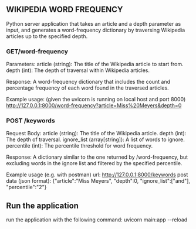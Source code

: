 ## WIKIPEDIA WORD FREQUENCY ##
Python server application that takes an article and a depth parameter as input, and
generates a word-frequency dictionary by traversing Wikipedia articles up to the specified depth.


### GET/word-frequency ###
Parameters:
article (string): The title of the Wikipedia article to start from.
depth (int): The depth of traversal within Wikipedia articles.

Response: 
A word-frequency dictionary that includes the count and percentage frequency of 
each word found in the traversed articles.

Example usage:
(given the uvicorn is running on local host and port 8000)
http://127.0.0.1:8000/word-frequency?article=Miss%20Meyers&depth=0


### POST /keywords ###
Request Body:
article (string): The title of the Wikipedia article.
depth (int): The depth of traversal.
ignore_list (array[string]): A list of words to ignore.
percentile (int): The percentile threshold for word frequency.

Response: 
A dictionary similar to the one returned by /word-frequency, but excluding words 
in the ignore list and filtered by the specified percentile.

Example usage (e.g. with postman)
url: http://127.0.0.1:8000/keywords
post data (json format): {"article":"Miss Meyers", "depth":0, "ignore_list":["and"], "percentile":"2"}


## Run the application ##
run the application with the following command:
uvicorn main:app --reload
